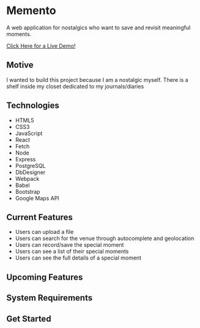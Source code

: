 # Memento

A web application for nostalgics who want to save and revisit meaningful moments.

[Click Here for a Live Demo!](https://memento.sangahkim.com/)

## Motive
I wanted to build this project because I am a nostalgic myself. There is a shelf inside my closet dedicated to my journals/diaries 

## Technologies
- HTML5   
- CSS3   
- JavaScript  
- React  
- Fetch  
- Node  
- Express  
- PostgreSQL  
- DbDesigner  
- Webpack  
- Babel  
- Bootstrap  
- Google Maps API

## Current Features
- Users can upload a file
- Users can search for the venue through autocomplete and geolocation  
- Users can record/save the special moment 
- Users can see a list of their special moments
- Users can see the full details of a special moment

## Upcoming Features

## System Requirements

## Get Started

